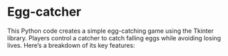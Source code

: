 # Egg-catcher
This Python code creates a simple egg-catching game using the Tkinter library. Players control a catcher to catch falling eggs while avoiding losing lives. Here’s a breakdown of its key features:
